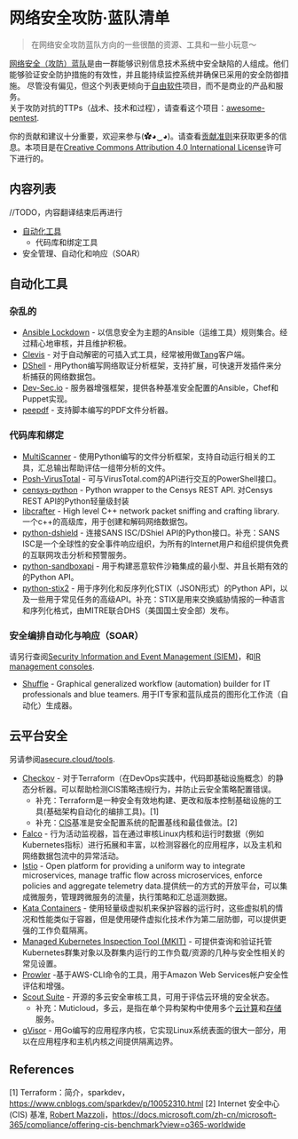 # 网络安全攻防·蓝队清单

> 在网络安全攻防蓝队方向的一些很酷的资源、工具和一些小玩意～

[网络安全（攻防）蓝队](https://en.wikipedia.org/wiki/Blue_team_(computer_security))是由一群能够识别信息技术系统中安全缺陷的人组成。他们能够验证安全防护措施的有效性，并且能持续监控系统并确保已采用的安全防御措施。  
尽管没有偏见，但这个列表更倾向于[自由软件](https://www.gnu.org/philosophy/free-sw.html)项目，而不是商业的产品和服务。  
关于攻防对抗的TTPs（战术、技术和过程），请查看这个项目：[awesome-pentest](https://github.com/fabacab/awesome-pentest).  

你的贡献和建议十分重要，欢迎来参与(✿◕‿◕)。请查看[贡献准则](CONTRIBUTING.md)来获取更多的信息。本项目是在[Creative Commons Attribution 4.0 International License](http://creativecommons.org/licenses/by/4.0/)许可下进行的。

## 内容列表

//TODO，内容翻译结束后再进行

- [自动化工具](#自动化工具)
  - 代码库和绑定工具
- 安全管理、自动化和响应（SOAR）


## 自动化工具

### 杂乱的

- [Ansible Lockdown](https://ansiblelockdown.io/) - 以信息安全为主题的Ansible（运维工具）规则集合。经过精心地审核，并且维护积极。
- [Clevis](https://github.com/latchset/clevis) - 
对于自动解密的可插入式工具，经常被用做[Tang](https://github.com/latchset/tang)客户端。
- [DShell](https://github.com/USArmyResearchLab/Dshell) - 用Python编写网络取证分析框架，支持扩展，可快速开发插件来分析捕获的网络数据包。
- [Dev-Sec.io](https://dev-sec.io/) - 服务器增强框架，提供各种基准安全配置的Ansible，Chef和Puppet实现。
- [peepdf](https://eternal-todo.com/tools/peepdf-pdf-analysis-tool) - 支持脚本编写的PDF文件分析器。

### 代码库和绑定

- [MultiScanner](https://github.com/mitre/multiscanner) - 使用Python编写的文件分析框架，支持自动运行相关的工具，汇总输出帮助评估一组带分析的文件。
- [Posh-VirusTotal](https://github.com/darkoperator/Posh-VirusTotal) - 可与VirusTotal.com的API进行交互的PowerShell接口。
- [censys-python](https://github.com/censys/censys-python) - Python wrapper to the Censys REST API.
对Censys REST API的Python轻量级封装
- [libcrafter](https://github.com/pellegre/libcrafter) - High level C++ network packet sniffing and crafting library.
一个c++的高级库，用于创建和解码网络数据包。
- [python-dshield](https://github.com/rshipp/python-dshield) - 连接SANS ISC/DShiel API的Python接口。补充：SANS ISC是一个全球性的安全事件响应组织，为所有的Internet用户和组织提供免费的互联网攻击分析和预警服务。
- [python-sandboxapi](https://github.com/InQuest/python-sandboxapi) - 用于构建恶意软件沙箱集成的最小型、并且长期有效的的Python API。
- [python-stix2](https://github.com/oasis-open/cti-python-stix2) - 用于序列化和反序列化STIX（JSON形式）的Python API，以及一些用于常见任务的高级API。补充：STIX是用来交换威胁情报的一种语言和序列化格式，由MITRE联合DHS（美国国土安全部）发布。

### 安全编排自动化与响应（SOAR）

请另行查阅[Security Information and Event Management (SIEM)](#security-information-and-event-management-siem)，和[IR management consoles](#ir-management-consoles).

- [Shuffle](https://shuffler.io/) - Graphical generalized workflow (automation) builder for IT professionals and blue teamers.
用于IT专家和蓝队成员的图形化工作流（自动化）生成器。

## 云平台安全

另请参阅[asecure.cloud/tools](https://asecure.cloud/tools/).

- [Checkov](https://www.checkov.io/) - 对于Terraform（在DevOps实践中，代码即基础设施概念）的静态分析器。可以帮助检测CIS策略违规行为，并防止云安全策略配置错误。
    - 补充：Terraform是一种安全有效地构建、更改和版本控制基础设施的工具(基础架构自动化的编排工具)。[1]
    - 补充：[CIS](https://www.cisecurity.org/cis-benchmarks/)基准是安全配置系统的配置基线和最佳做法。[2]
- [Falco](https://falco.org/) - 行为活动监视器，旨在通过审核Linux内核和运行时数据（例如Kubernetes指标）进行拓展和丰富，以检测容器化的应用程序，以及主机和网络数据包流中的异常活动。
- [Istio](https://istio.io/) - Open platform for providing a uniform way to integrate microservices, manage traffic flow across microservices, enforce policies and aggregate telemetry data.提供统一的方式的开放平台，可以集成微服务，管理跨微服务的流量，执行策略和汇总遥测数据。
- [Kata Containers](https://katacontainers.io/) - 使用轻量级虚拟机来保护容器的运行时，这些虚拟机的情况和性能类似于容器，但是使用硬件虚拟化技术作为第二层防御，可以提供更强的工作负载隔离。
- [Managed Kubernetes Inspection Tool (MKIT)](https://github.com/darkbitio/mkit) - 可提供查询和验证托管Kubernetes群集对象以及群集内运行的工作负载/资源的几种与安全性相关的常见设置。
- [Prowler](https://github.com/toniblyx/prowler) -基于AWS-CLI命令的工具，用于Amazon Web Services帐户安全性评估和增强。
- [Scout Suite](https://github.com/nccgroup/ScoutSuite) - 开源的多云安全审核工具，可用于评估云环境的安全状态。
    - 补充：Muticloud，多云，是指在单个异构架构中使用多个[云计算](https://en.wikipedia.org/wiki/Cloud_computing)和[存储](https://en.wikipedia.org/wiki/Cloud_storage)服务。
- [gVisor](https://github.com/google/gvisor) - 用Go编写的应用程序内核，它实现Linux系统表面的很大一部分，用以在应用程序和主机内核之间提供隔离边界。






## References

[1] Terraform：简介，sparkdev，https://www.cnblogs.com/sparkdev/p/10052310.html
[2] Internet 安全中心 (CIS) 基准, [Robert Mazzoli](https://github.com/robmazz)，https://docs.microsoft.com/zh-cn/microsoft-365/compliance/offering-cis-benchmark?view=o365-worldwide